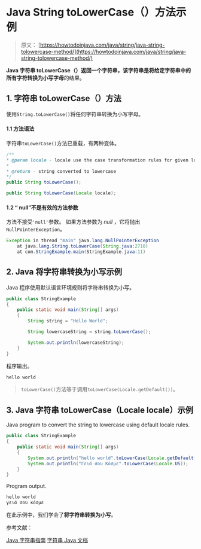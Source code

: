 # Java String toLowerCase（）方法示例

> 原文： [https://howtodoinjava.com/java/string/java-string-tolowercase-method/](https://howtodoinjava.com/java/string/java-string-tolowercase-method/)

**Java 字符串 toLowerCase（）**返回一个字符串，该字符串是将给定字符串中的所有字符转换为**小写字母**的结果。

## 1\. 字符串 toLowerCase（）方法

使用`String.toLowerCase()`将任何字符串转换为小写字母。

#### 1.1 方法语法

字符串`toLowerCase()`方法已重载，有两种变体。

```java
/**
* @param locale - locale use the case transformation rules for given locale
* 
* @return - string converted to lowercase
*/
public String toLowerCase();

public String toLowerCase(Locale locale);

```

#### 1.2 “ null”不是有效的方法参数

方法不接受`'null'`参数。 如果方法参数为 *null* ，它将抛出`NullPointerException`。

```java
Exception in thread "main" java.lang.NullPointerException
	at java.lang.String.toLowerCase(String.java:2710)
	at com.StringExample.main(StringExample.java:11)

```

## 2\. Java 将字符串转换为小写示例

Java 程序使用默认语言环境规则将字符串转换为小写。

```java
public class StringExample 
{
    public static void main(String[] args) 
    {
        String string = "Hello World";

        String lowercaseString = string.toLowerCase();

        System.out.println(lowercaseString);
    }
}

```

程序输出。

```java
hello world

```

> `toLowerCase()`方法等于调用`toLowerCase(Locale.getDefault())`。

## 3\. Java 字符串 toLowerCase（Locale locale）示例

Java program to convert the string to lowercase using default locale rules.

```java
public class StringExample 
{
    public static void main(String[] args) 
    {
        System.out.println("hello world".toLowerCase(Locale.getDefault()));
        System.out.println("Γειά σου Κόσμε".toLowerCase(Locale.US));
    }
}

```

Program output.

```java
hello world
γειά σου κόσμε

```

在此示例中，我们学会了**将字符串转换为小写**。

参考文献：

[Java 字符串指南](https://howtodoinjava.com/java-string/)
[字符串 Java 文档](https://docs.oracle.com/javase/9/docs/api/java/lang/String.html)